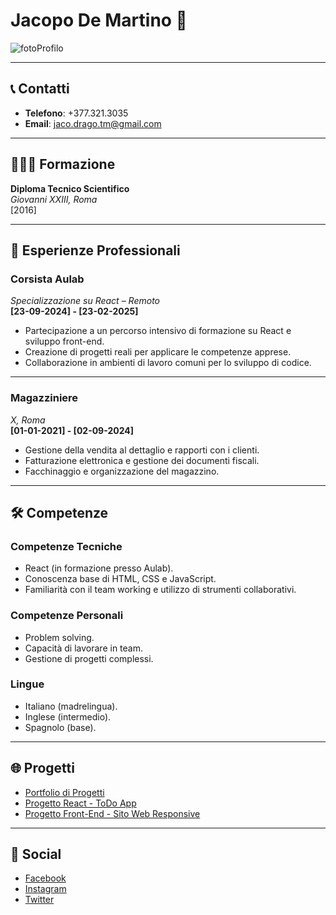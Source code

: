 # Jacopo De Martino 👤

![fotoProfilo](https://github.com/user-attachments/assets/4d7caec3-feea-4b12-8857-6c75d83e66f0)

---

## 📞 Contatti
- **Telefono**: +377.321.3035  
- **Email**: jaco.drago.tm@gmail.com  

---

## 🧑🏻‍🎓 Formazione
**Diploma Tecnico Scientifico**  
*Giovanni XXIII, Roma*  
[2016]  

---

## 💼 Esperienze Professionali

### **Corsista Aulab**  
*Specializzazione su React – Remoto*  
**[23-09-2024] - [23-02-2025]**

- Partecipazione a un percorso intensivo di formazione su React e sviluppo front-end.  
- Creazione di progetti reali per applicare le competenze apprese.  
- Collaborazione in ambienti di lavoro comuni per lo sviluppo di codice.  

---

### **Magazziniere**  
*X, Roma*  
**[01-01-2021] - [02-09-2024]**

- Gestione della vendita al dettaglio e rapporti con i clienti.  
- Fatturazione elettronica e gestione dei documenti fiscali.  
- Facchinaggio e organizzazione del magazzino.  

---

## 🛠️ Competenze

### **Competenze Tecniche**
- React (in formazione presso Aulab).  
- Conoscenza base di HTML, CSS e JavaScript.  
- Familiarità con il team working e utilizzo di strumenti collaborativi.  

### **Competenze Personali**
- Problem solving.  
- Capacità di lavorare in team.  
- Gestione di progetti complessi.  

### **Lingue**
- Italiano (madrelingua).  
- Inglese (intermedio).  
- Spagnolo (base).  

---

## 🌐 Progetti
- [Portfolio di Progetti](https://imieiprogetti.com)  
- [Progetto React - ToDo App](https://imieiprogetti.com)  
- [Progetto Front-End - Sito Web Responsive](https://imieiprogetti.com)  

---

## 🔗 Social
- [Facebook](https://www.facebook.com/?locale=it_IT)  
- [Instagram](https://www.instagram.com/)  
- [Twitter](https://twitter.com/)  
